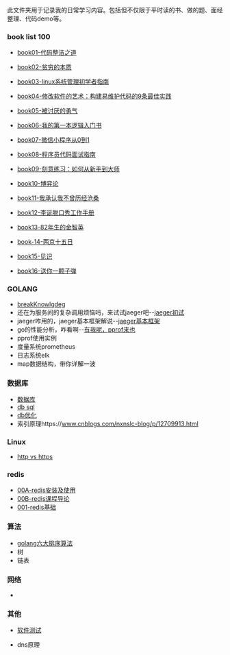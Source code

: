 此文件夹用于记录我的日常学习内容。包括但不仅限于平时读的书、做的题、面经整理、代码demo等。

### book list 100

- [book01-代码整洁之道](https://github.com/aogoZY/CodeExerciseDemo/blob/master/books/book01-%E4%BB%A3%E7%A0%81%E6%95%B4%E6%B4%81%E4%B9%8B%E9%81%93.md)

- [book02-贫穷的本质](https://github.com/aogoZY/CodeExerciseDemo/blob/master/books/book02-%E8%B4%AB%E7%A9%B7%E7%9A%84%E6%9C%AC%E8%B4%A8.md)

- [book03-linux系统管理初学者指南](https://github.com/aogoZY/CodeExerciseDemo/blob/master/books/book03-linux%E7%B3%BB%E7%BB%9F%E7%AE%A1%E7%90%86%E5%88%9D%E5%AD%A6%E8%80%85%E6%8C%87%E5%8D%97.md)

- [book04-修改软件的艺术：构建易维护代码的9条最佳实践](https://github.com/aogoZY/CodeExerciseDemo/blob/master/books/book04-%E4%BF%AE%E6%94%B9%E8%BD%AF%E4%BB%B6%E7%9A%84%E8%89%BA%E6%9C%AF.md)

- [book05-被讨厌的勇气](https://github.com/aogoZY/CodeExerciseDemo/blob/master/books/book05-%E8%A2%AB%E8%AE%A8%E5%8E%8C%E7%9A%84%E5%8B%87%E6%B0%94.md)

- [book06-我的第一本逻辑入门书](https://github.com/aogoZY/CodeExerciseDemo/blob/master/books/book06-%E6%88%91%E7%9A%84%E7%AC%AC%E4%B8%80%E6%9C%AC%E9%80%BB%E8%BE%91%E6%80%9D%E8%80%83%E5%85%A5%E9%97%A8.md)

- [book07-微信小程序从0到1](https://github.com/aogoZY/CodeExerciseDemo/blob/master/books/book07-%E5%BE%AE%E4%BF%A1%E5%B0%8F%E7%A8%8B%E5%BA%8F%E4%BB%8E0%E5%88%B01.md)

- [book08-程序员代码面试指南](https://github.com/aogoZY/CodeExerciseDemo/blob/master/books/book08-%E7%A8%8B%E5%BA%8F%E5%91%98%E4%BB%A3%E7%A0%81%E9%9D%A2%E8%AF%95%E6%8C%87%E5%8D%97%EF%BC%9AIT%E5%90%8D%E4%BC%81%E7%AE%97%E6%B3%95%E4%B8%8E%E6%95%B0%E6%8D%AE%E7%BB%93%E6%9E%84%E9%A2%98%E7%9B%AE%E6%9C%80%E4%BC%98%E8%A7%A3%EF%BC%88%E7%AC%AC2%E7%89%88%EF%BC%89.md)

- [book09-刻意练习：如何从新手到大师](https://github.com/aogoZY/CodeExerciseDemo/blob/master/books/book09-%E5%88%BB%E6%84%8F%E7%BB%83%E4%B9%A0%EF%BC%9A%E5%A6%82%E4%BD%95%E4%BB%8E%E6%96%B0%E6%89%8B%E5%88%B0%E5%A4%A7%E5%B8%88.md)

- [book10-博弈论](https://github.com/aogoZY/CodeExerciseDemo/blob/master/books/book10-%E5%8D%9A%E5%BC%88%E8%AE%BA.md)

- [book11-我承认我不曾历经沧桑](https://github.com/aogoZY/CodeExerciseDemo/blob/master/books/book11-%E6%88%91%E6%89%BF%E8%AE%A4%E6%88%91%E4%B8%8D%E6%9B%BE%E5%8E%86%E7%BB%8F%E6%B2%A7%E6%A1%91.md)

- [book12-李诞脱口秀工作手册](https://github.com/aogoZY/CodeExerciseDemo/blob/master/books/book12-%E6%9D%8E%E8%AF%9E%E8%84%B1%E5%8F%A3%E7%A7%80%E5%B7%A5%E4%BD%9C%E6%89%8B%E5%86%8C.md)

- [book13-82年生的金智英](https://github.com/aogoZY/CodeExerciseDemo/blob/master/books/book13-82%E5%B9%B4%E7%94%9F%E7%9A%84%E9%87%91%E6%99%BA%E8%8B%B1.md)

- [book-14-两京十五日](https://github.com/aogoZY/CodeExerciseDemo/blob/master/books/book14-%E4%B8%A4%E4%BA%AC%E5%8D%81%E4%BA%94%E6%97%A5.md)

- [book15-见识](https://github.com/aogoZY/CodeExerciseDemo/blob/master/books/book15-%E8%A7%81%E8%AF%86.md)

- [book16-送你一颗子弹]()

  

### GOLANG

- [breakKnowlgdeg](https://github.com/aogoZY/CodeExerciseDemo/blob/master/golang/breakKnowledge.md)
- 还在为服务间的复杂调用烦恼吗，来试试jaeger吧--[jaeger初试](https://github.com/aogoZY/CodeExerciseDemo/blob/master/golang/jaeger%E5%88%9D%E8%AF%86.md)
- jaeger咋用的，jaeger基本框架解说--[jaeger基本框架](https://github.com/aogoZY/CodeExerciseDemo/blob/master/golang/jaeger%E6%9E%B6%E6%9E%84%E4%BB%8B%E7%BB%8D.md)
- go的性能分析，咋看啊--[有我呢，pprof来也](https://github.com/aogoZY/CodeExerciseDemo/blob/master/golang/pprof%E4%BD%BF%E7%94%A8%E8%AF%A6%E8%A7%A3-%E6%80%A7%E8%83%BD%E5%88%86%E6%9E%90%E5%A4%A7%E6%9D%80%E5%99%A8.md)
- pprof使用实例
- 度量系统prometheus
- 日志系统elk
- map数据结构，带你详解一波

### 数据库

- [数据库](https://github.com/aogoZY/CodeExerciseDemo/blob/master/summary/%E6%95%B0%E6%8D%AE%E5%BA%93.md)
- [db sql](https://github.com/aogoZY/CodeExerciseDemo/blob/master/summary/%E6%95%B0%E6%8D%AE%E5%BA%93%E6%9F%A5%E8%AF%A2sql.md)
- [db优化](https://github.com/aogoZY/CodeExerciseDemo/blob/master/summary/db%E6%9F%A5%E8%AF%A2%E4%BC%98%E5%8C%96.md)
- 索引原理https://www.cnblogs.com/nxnslc-blog/p/12709913.html

### Linux

- [http vs https](https://github.com/aogoZY/CodeExerciseDemo/blob/master/summary/http.md)

### redis

- [00A-redis安装及使用](https://github.com/aogoZY/CodeExerciseDemo/blob/master/jike-study/redis/00redis%E5%AE%89%E8%A3%85.md)
- [00B-redis课程导论](https://github.com/aogoZY/CodeExerciseDemo/blob/master/jike-study/redis/00B--%E8%AF%BE%E7%A8%8B%E5%AF%BC%E8%AE%BA.md)
- [001-redis基础](https://github.com/aogoZY/CodeExerciseDemo/blob/master/jike-study/redis/001-redis%E5%9F%BA%E7%A1%80%E7%AF%87.md)

  

### 算法

- [golang六大排序算法](https://github.com/aogoZY/CodeExerciseDemo/blob/master/golang/go%20sort.md)
- 树
- 链表

### 网络

- 

### 其他

- [软件测试](https://github.com/aogoZY/CodeExerciseDemo/blob/master/summary/%E8%BD%AF%E4%BB%B6%E6%B5%8B%E8%AF%95.md)

- dns原理